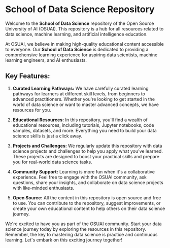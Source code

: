 # School of Data Science Repository

Welcome to the **School of Data Science** repository of the Open Source University of AI (OSUAI). This repository is a hub for all resources related to data science, machine learning, and artificial intelligence education.

At OSUAI, we believe in making high-quality educational content accessible to everyone. Our **School of Data Science** is dedicated to providing a comprehensive learning experience for aspiring data scientists, machine learning engineers, and AI enthusiasts.

## Key Features:

1. **Curated Learning Pathways:** We have carefully curated learning pathways for learners at different skill levels, from beginners to advanced practitioners. Whether you're looking to get started in the world of data science or want to master advanced concepts, we have resources for you.

2. **Educational Resources:** In this repository, you'll find a wealth of educational resources, including tutorials, Jupyter notebooks, code samples, datasets, and more. Everything you need to build your data science skills is just a click away.

3. **Projects and Challenges:** We regularly update this repository with data science projects and challenges to help you apply what you've learned. These projects are designed to boost your practical skills and prepare you for real-world data science tasks.

4. **Community Support:** Learning is more fun when it's a collaborative experience. Feel free to engage with the OSUAI community, ask questions, share your insights, and collaborate on data science projects with like-minded enthusiasts.

5. **Open Source:** All the content in this repository is open source and free to use. You can contribute to the repository, suggest improvements, or create your own educational content to help others on their data science journey.

We're excited to have you as part of the OSUAI community. Start your data science journey today by exploring the resources in this repository. Remember, the key to mastering data science is practice and continuous learning. Let's embark on this exciting journey together!

